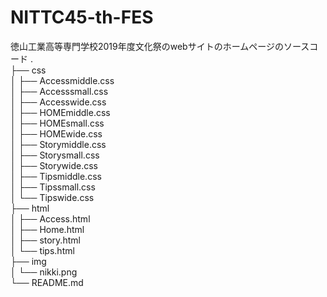 # NITTC45-th-FES
徳山工業高等専門学校2019年度文化祭のwebサイトのホームページのソースコード
.<br>
├── css<br>
│  ├── Accessmiddle.css<br>
│  ├── Accesssmall.css<br>
│  ├── Accesswide.css<br>
│  ├── HOMEmiddle.css<br>
│  ├── HOMEsmall.css<br>
│  ├── HOMEwide.css<br>
│  ├── Storymiddle.css<br>
│  ├── Storysmall.css<br>
│  ├── Storywide.css<br>
│  ├── Tipsmiddle.css<br>
│  ├── Tipssmall.css<br>
│  └── Tipswide.css<br>
├── html<br>
│  ├── Access.html<br>
│  ├── Home.html<br>
│  ├── story.html<br>
│  └── tips.html<br>
├── img<br>
│  └── nikki.png<br>
└── README.md<br>
